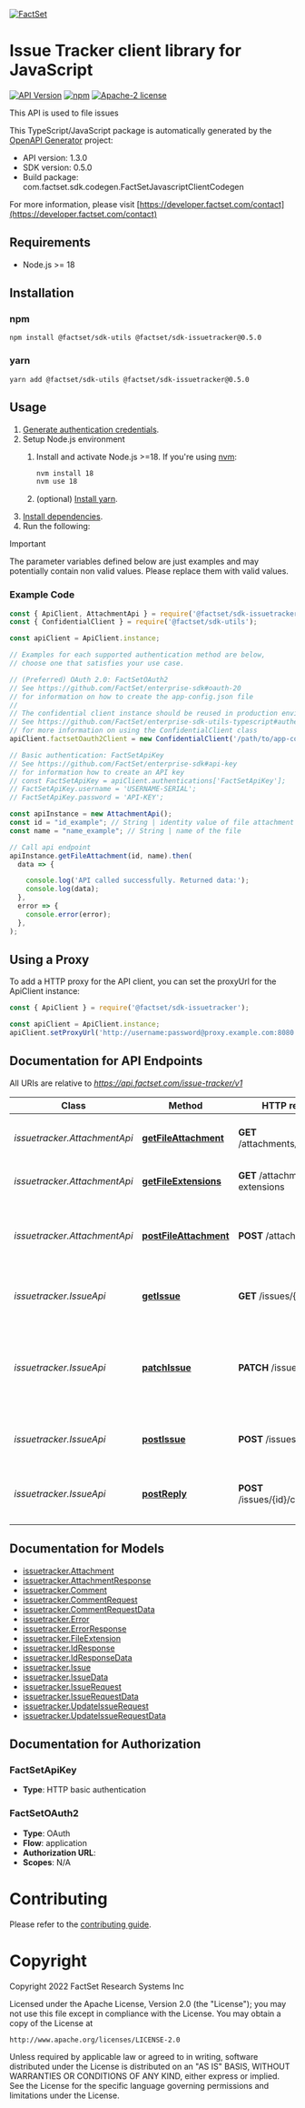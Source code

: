 [![FactSet](https://raw.githubusercontent.com/factset/enterprise-sdk/main/docs/images/factset-logo.svg)](https://www.factset.com)

# Issue Tracker client library for JavaScript

[![API Version](https://img.shields.io/badge/api-v1.3.0-blue)](https://developer.factset.com/api-catalog/issue-tracker-api)
[![npm](https://img.shields.io/npm/v/@factset/sdk-issuetracker)](https://www.npmjs.com/package/@factset/sdk-issuetracker)
[![Apache-2 license](https://img.shields.io/badge/license-Apache2-brightgreen.svg)](https://www.apache.org/licenses/LICENSE-2.0)

This API is used to file issues

This TypeScript/JavaScript package is automatically generated by the [OpenAPI Generator](https://openapi-generator.tech) project:

- API version: 1.3.0
- SDK version: 0.5.0
- Build package: com.factset.sdk.codegen.FactSetJavascriptClientCodegen

For more information, please visit [https://developer.factset.com/contact](https://developer.factset.com/contact)

## Requirements

* Node.js >= 18

## Installation

### npm

```shell
npm install @factset/sdk-utils @factset/sdk-issuetracker@0.5.0
```

### yarn

```shell
yarn add @factset/sdk-utils @factset/sdk-issuetracker@0.5.0
```

## Usage

1. [Generate authentication credentials](../../../../README.md#authentication).
2. Setup Node.js environment
   1. Install and activate Node.js >=18. If you're using [nvm](https://github.com/nvm-sh/nvm):

      ```sh
      nvm install 18
      nvm use 18
      ```

   2. (optional) [Install yarn](https://yarnpkg.com/getting-started/install).
3. [Install dependencies](#installation).
4. Run the following:

> [!IMPORTANT]
> The parameter variables defined below are just examples and may potentially contain non valid values. Please replace them with valid values.

### Example Code


```javascript
const { ApiClient, AttachmentApi } = require('@factset/sdk-issuetracker');
const { ConfidentialClient } = require('@factset/sdk-utils');

const apiClient = ApiClient.instance;

// Examples for each supported authentication method are below,
// choose one that satisfies your use case.

// (Preferred) OAuth 2.0: FactSetOAuth2
// See https://github.com/FactSet/enterprise-sdk#oauth-20
// for information on how to create the app-config.json file
//
// The confidential client instance should be reused in production environments.
// See https://github.com/FactSet/enterprise-sdk-utils-typescript#authentication
// for more information on using the ConfidentialClient class
apiClient.factsetOauth2Client = new ConfidentialClient('/path/to/app-config.json');

// Basic authentication: FactSetApiKey
// See https://github.com/FactSet/enterprise-sdk#api-key
// for information how to create an API key
// const FactSetApiKey = apiClient.authentications['FactSetApiKey'];
// FactSetApiKey.username = 'USERNAME-SERIAL';
// FactSetApiKey.password = 'API-KEY';

const apiInstance = new AttachmentApi();
const id = "id_example"; // String | identity value of file attachment
const name = "name_example"; // String | name of the file

// Call api endpoint
apiInstance.getFileAttachment(id, name).then(
  data => {

    console.log('API called successfully. Returned data:');
    console.log(data);
  },
  error => {
    console.error(error);
  },
);

```


## Using a Proxy

To add a HTTP proxy for the API client, you can set the proxyUrl for the ApiClient instance:

```javascript
const { ApiClient } = require('@factset/sdk-issuetracker');

const apiClient = ApiClient.instance;
apiClient.setProxyUrl('http://username:password@proxy.example.com:8080');
```

## Documentation for API Endpoints

All URIs are relative to *https://api.factset.com/issue-tracker/v1*

Class | Method | HTTP request | Description
------------ | ------------- | ------------- | -------------
*issuetracker.AttachmentApi* | [**getFileAttachment**](docs/AttachmentApi.md#getFileAttachment) | **GET** /attachments/{id}/{name} | get the matched file attachment
*issuetracker.AttachmentApi* | [**getFileExtensions**](docs/AttachmentApi.md#getFileExtensions) | **GET** /attachments/file-extensions | Allowed file types GET endpoint
*issuetracker.AttachmentApi* | [**postFileAttachment**](docs/AttachmentApi.md#postFileAttachment) | **POST** /attachments | Post file attachment to Issue Tracker Issue or comment
*issuetracker.IssueApi* | [**getIssue**](docs/IssueApi.md#getIssue) | **GET** /issues/{id} | Get the matched issue details
*issuetracker.IssueApi* | [**patchIssue**](docs/IssueApi.md#patchIssue) | **PATCH** /issues/{id} | Update severity and subject of issue or productId and categoryId of issue
*issuetracker.IssueApi* | [**postIssue**](docs/IssueApi.md#postIssue) | **POST** /issues | Creates a Issue Tracker issue
*issuetracker.IssueApi* | [**postReply**](docs/IssueApi.md#postReply) | **POST** /issues/{id}/comments | post comment to Issue Tracker issue


## Documentation for Models

 - [issuetracker.Attachment](docs/Attachment.md)
 - [issuetracker.AttachmentResponse](docs/AttachmentResponse.md)
 - [issuetracker.Comment](docs/Comment.md)
 - [issuetracker.CommentRequest](docs/CommentRequest.md)
 - [issuetracker.CommentRequestData](docs/CommentRequestData.md)
 - [issuetracker.Error](docs/Error.md)
 - [issuetracker.ErrorResponse](docs/ErrorResponse.md)
 - [issuetracker.FileExtension](docs/FileExtension.md)
 - [issuetracker.IdResponse](docs/IdResponse.md)
 - [issuetracker.IdResponseData](docs/IdResponseData.md)
 - [issuetracker.Issue](docs/Issue.md)
 - [issuetracker.IssueData](docs/IssueData.md)
 - [issuetracker.IssueRequest](docs/IssueRequest.md)
 - [issuetracker.IssueRequestData](docs/IssueRequestData.md)
 - [issuetracker.UpdateIssueRequest](docs/UpdateIssueRequest.md)
 - [issuetracker.UpdateIssueRequestData](docs/UpdateIssueRequestData.md)


## Documentation for Authorization



### FactSetApiKey

- **Type**: HTTP basic authentication



### FactSetOAuth2


- **Type**: OAuth
- **Flow**: application
- **Authorization URL**: 
- **Scopes**: N/A


# Contributing

Please refer to the [contributing guide](../../../../CONTRIBUTING.md).

# Copyright

Copyright 2022 FactSet Research Systems Inc

Licensed under the Apache License, Version 2.0 (the "License");
you may not use this file except in compliance with the License.
You may obtain a copy of the License at

    http://www.apache.org/licenses/LICENSE-2.0

Unless required by applicable law or agreed to in writing, software
distributed under the License is distributed on an "AS IS" BASIS,
WITHOUT WARRANTIES OR CONDITIONS OF ANY KIND, either express or implied.
See the License for the specific language governing permissions and
limitations under the License.
